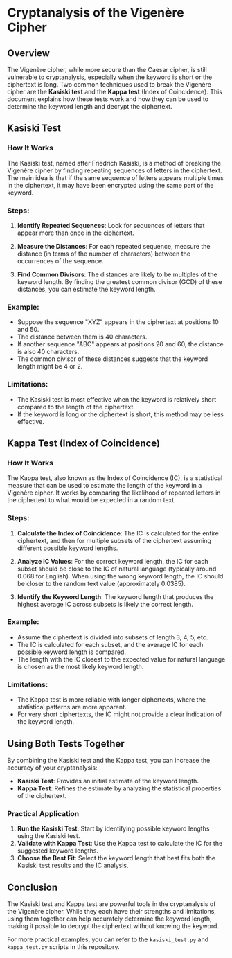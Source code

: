 # Cryptanalysis of the Vigenère Cipher

## Overview

The Vigenère cipher, while more secure than the Caesar cipher, is still vulnerable to cryptanalysis, especially when the keyword is short or the ciphertext is long. Two common techniques used to break the Vigenère cipher are the **Kasiski test** and the **Kappa test** (Index of Coincidence). This document explains how these tests work and how they can be used to determine the keyword length and decrypt the ciphertext.

## Kasiski Test

### How It Works
The Kasiski test, named after Friedrich Kasiski, is a method of breaking the Vigenère cipher by finding repeating sequences of letters in the ciphertext. The main idea is that if the same sequence of letters appears multiple times in the ciphertext, it may have been encrypted using the same part of the keyword.

### Steps:
1. **Identify Repeated Sequences**: Look for sequences of letters that appear more than once in the ciphertext.
   
2. **Measure the Distances**: For each repeated sequence, measure the distance (in terms of the number of characters) between the occurrences of the sequence.

3. **Find Common Divisors**: The distances are likely to be multiples of the keyword length. By finding the greatest common divisor (GCD) of these distances, you can estimate the keyword length.

### Example:
- Suppose the sequence "XYZ" appears in the ciphertext at positions 10 and 50.
- The distance between them is 40 characters.
- If another sequence "ABC" appears at positions 20 and 60, the distance is also 40 characters.
- The common divisor of these distances suggests that the keyword length might be 4 or 2.

### Limitations:
- The Kasiski test is most effective when the keyword is relatively short compared to the length of the ciphertext.
- If the keyword is long or the ciphertext is short, this method may be less effective.

## Kappa Test (Index of Coincidence)

### How It Works
The Kappa test, also known as the Index of Coincidence (IC), is a statistical measure that can be used to estimate the length of the keyword in a Vigenère cipher. It works by comparing the likelihood of repeated letters in the ciphertext to what would be expected in a random text.

### Steps:
1. **Calculate the Index of Coincidence**: The IC is calculated for the entire ciphertext, and then for multiple subsets of the ciphertext assuming different possible keyword lengths.
   
2. **Analyze IC Values**: For the correct keyword length, the IC for each subset should be close to the IC of natural language (typically around 0.068 for English). When using the wrong keyword length, the IC should be closer to the random text value (approximately 0.0385).

3. **Identify the Keyword Length**: The keyword length that produces the highest average IC across subsets is likely the correct length.

### Example:
- Assume the ciphertext is divided into subsets of length 3, 4, 5, etc.
- The IC is calculated for each subset, and the average IC for each possible keyword length is compared.
- The length with the IC closest to the expected value for natural language is chosen as the most likely keyword length.

### Limitations:
- The Kappa test is more reliable with longer ciphertexts, where the statistical patterns are more apparent.
- For very short ciphertexts, the IC might not provide a clear indication of the keyword length.

## Using Both Tests Together

By combining the Kasiski test and the Kappa test, you can increase the accuracy of your cryptanalysis:

- **Kasiski Test**: Provides an initial estimate of the keyword length.
- **Kappa Test**: Refines the estimate by analyzing the statistical properties of the ciphertext.

### Practical Application
1. **Run the Kasiski Test**: Start by identifying possible keyword lengths using the Kasiski test.
2. **Validate with Kappa Test**: Use the Kappa test to calculate the IC for the suggested keyword lengths.
3. **Choose the Best Fit**: Select the keyword length that best fits both the Kasiski test results and the IC analysis.

## Conclusion

The Kasiski test and Kappa test are powerful tools in the cryptanalysis of the Vigenère cipher. While they each have their strengths and limitations, using them together can help accurately determine the keyword length, making it possible to decrypt the ciphertext without knowing the keyword.

For more practical examples, you can refer to the `kasiski_test.py` and `kappa_test.py` scripts in this repository.

